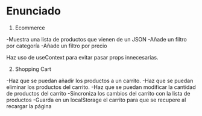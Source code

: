 # Enunciado

1. Ecommerce

-Muestra una lista de productos que vienen de un JSON
-Añade un filtro por categoría
-Añade un filtro por precio

Haz uso de useContext para evitar pasar props innecesarias.

2. Shopping Cart

-Haz que se puedan añadir los productos a un carrito.
-Haz que se puedan eliminar los productos del carrito.
-Haz que se puedan modificar la cantidad de productos del carrito
-Sincroniza los cambios del carrito con la lista de productos
-Guarda en un localStorage el carrito para que se recupere al recargar la página